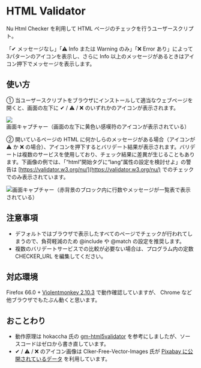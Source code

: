 # HTML Validator

Nu Html Checker を利用して HTML ページのチェックを行うユーザースクリプト。

「✔ メッセージなし」「⚠ Info または Warning のみ」「❌ Error あり」によって3パターンのアイコンを表示し、さらに Info 以上のメッセージがあるときはアイコン押下でメッセージを表示します。

## 使い方

① 当ユーザースクリプトをブラウザにインストールして適当なウェブページを開くと、画面の左下に ✔ / ⚠ / ❌ のいずれかのアイコンが表示されます。

![画面キャプチャー（画面の左下に黄色い感嘆符のアイコンが表示されている）](https://user-images.githubusercontent.com/4138486/54663979-534e6d80-4b26-11e9-977e-778cb831ad7c.png)

② 開いているページの HTML に何かしらのメッセージがある場合（アイコンが ⚠ か ❌ の場合）、アイコンを押下するとバリデート結果が表示されます。バリデートは複数のサービスを使用しており、チェック結果に差異が生じることもあります。下画像の例では、「“html”開始タグに“lang”属性の設定を検討せよ」の警告は [https://validator.w3.org/nu/](https://validator.w3.org/nu/) でのチェックでのみ表示されています。

![画面キャプチャー（赤背景のブロック内に行数やメッセージが一覧表で表示されている）](https://user-images.githubusercontent.com/4138486/54663980-534e6d80-4b26-11e9-8346-63f5a8ffbbff.png)

## 注意事項

* デフォルトではブラウザで表示したすべてのページでチェックが行われてしまうので、負荷軽減のため @include や @match の設定を推奨します。
* 複数のバリデートサービスでの比較が必要ない場合は、プログラム内の定数 CHECKER_URL を編集してください。

## 対応環境

Firefox 66.0 + [Violentmonkey 2.10.3](https://addons.mozilla.org/ja/firefox/addon/violentmonkey/) で動作確認していますが、 Chrome など他ブラウザでもたぶん動くと思います。

## おことわり

* 動作原理は hokaccha 氏の [gm-html5validator](https://github.com/hokaccha/gm-html5validator) を参考にしましたが、ソースコードはゼロから書き直しています。
* ✔ / ⚠ / ❌ のアイコン画像は Clker-Free-Vector-Images 氏が [Pixabay に公開されているデータ](https://pixabay.com/ja/%E7%9B%AE%E7%9B%9B%E3%82%8A-%E3%82%A2%E3%82%B9%E3%82%BF%E3%83%AA%E3%82%B9%E3%82%AF-%E3%82%AF%E3%83%AD%E3%82%B9-%E8%B5%A4-%E7%B7%91-%E9%BB%84%E8%89%B2-%E3%83%81%E3%82%A7%E3%83%83%E3%82%AF-%E8%AD%A6%E5%91%8A-40678/) を利用しています。
